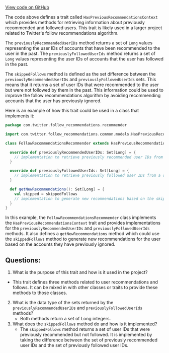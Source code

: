 [View code on GitHub](https://github.com/misbahsy/the-algorithm/follow-recommendations-service/common/src/main/scala/com/twitter/follow_recommendations/common/models/HasPreviousRecommendationsContext.scala)

The code above defines a trait called `HasPreviousRecommendationsContext` which provides methods for retrieving information about previously recommended and followed users. This trait is likely used in a larger project related to Twitter's follow recommendations algorithm.

The `previouslyRecommendedUserIDs` method returns a set of `Long` values representing the user IDs of accounts that have been recommended to the user in the past. The `previouslyFollowedUserIds` method returns a set of `Long` values representing the user IDs of accounts that the user has followed in the past.

The `skippedFollows` method is defined as the set difference between the `previouslyRecommendedUserIDs` and `previouslyFollowedUserIds` sets. This means that it returns a set of user IDs that were recommended to the user but were not followed by them in the past. This information could be used to improve the follow recommendations algorithm by avoiding recommending accounts that the user has previously ignored.

Here is an example of how this trait could be used in a class that implements it:

```scala
package com.twitter.follow_recommendations.recommender

import com.twitter.follow_recommendations.common.models.HasPreviousRecommendationsContext

class FollowRecommendationsRecommender extends HasPreviousRecommendationsContext {

  override def previouslyRecommendedUserIDs: Set[Long] = {
    // implementation to retrieve previously recommended user IDs from a database or other source
  }

  override def previouslyFollowedUserIds: Set[Long] = {
    // implementation to retrieve previously followed user IDs from a database or other source
  }

  def getNewRecommendations(): Set[Long] = {
    val skipped = skippedFollows
    // implementation to generate new recommendations based on the skipped user IDs
  }
}
```

In this example, the `FollowRecommendationsRecommender` class implements the `HasPreviousRecommendationsContext` trait and provides implementations for the `previouslyRecommendedUserIDs` and `previouslyFollowedUserIds` methods. It also defines a `getNewRecommendations` method which could use the `skippedFollows` method to generate new recommendations for the user based on the accounts they have previously ignored.
## Questions: 
 1. What is the purpose of this trait and how is it used in the project?
   - This trait defines three methods related to user recommendations and follows. It can be mixed in with other classes or traits to provide these methods to those classes.
2. What is the data type of the sets returned by the `previouslyRecommendedUserIDs` and `previouslyFollowedUserIds` methods?
   - Both methods return a set of Long integers.
3. What does the `skippedFollows` method do and how is it implemented?
   - The `skippedFollows` method returns a set of user IDs that were previously recommended but not followed. It is implemented by taking the difference between the set of previously recommended user IDs and the set of previously followed user IDs.